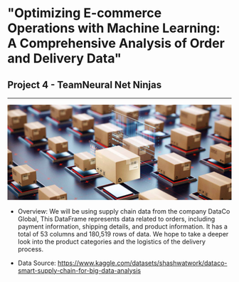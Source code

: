 
# "Optimizing E-commerce Operations with Machine Learning: A Comprehensive Analysis of Order and Delivery Data"
## Project 4 - TeamNeural Net Ninjas
---

![Shipments](Ship_img.jpg)

- Overview: We will be using supply chain data from the company DataCo Global, This DataFrame represents data related to orders, including payment information, shipping details, and product information. It has a total of 53 columns and 180,519 rows of data. We hope to take a deeper look into the product categories and the logistics of the delivery process. 

- Data Source: https://www.kaggle.com/datasets/shashwatwork/dataco-smart-supply-chain-for-big-data-analysis